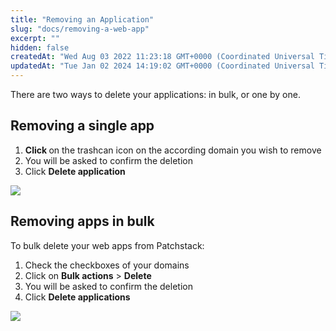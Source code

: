 ```yaml
---
title: "Removing an Application"
slug: "docs/removing-a-web-app"
excerpt: ""
hidden: false
createdAt: "Wed Aug 03 2022 11:23:18 GMT+0000 (Coordinated Universal Time)"
updatedAt: "Tue Jan 02 2024 14:19:02 GMT+0000 (Coordinated Universal Time)"
---
```

There are two ways to delete your applications: in bulk, or one by one.

## Removing a single app

<ol><li>
<b>Click </b> on the trashcan icon on the according domain you wish to remove</li>
<li>You will be asked to confirm the deletion</li>
<li>Click <b>Delete application</b></li>
</ol>

![](@images/7926d54-patchstack_delete_application.png)

## Removing apps in bulk

To bulk delete your web apps from Patchstack:  

<ol><li>Check the checkboxes of your domains</li>  
<li>Click on <b>Bulk actions</b> > <b>Delete</b></li>  
<li>You will be asked to confirm the deletion</li>  
<li>Click <b>Delete applications</b></li></ol>

![](@images/a677381-patchstack_bulk_delete.png)
